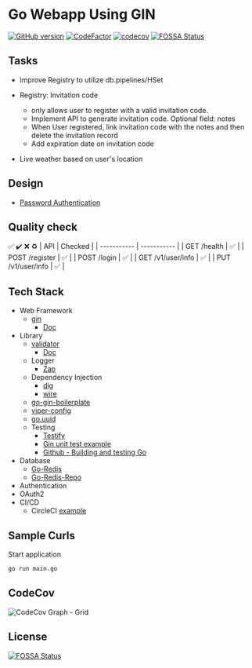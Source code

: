 # Go Webapp Using GIN

[![GitHub version](https://badge.fury.io/gh/yehuizhang%2Fgo-zyh-webserver.svg)](https://badge.fury.io/gh/yehuizhang%2Fgo-zyh-webserver)
[![CodeFactor](https://www.codefactor.io/repository/github/yehuizhang/go-zyh-webserver/badge)](https://www.codefactor.io/repository/github/yehuizhang/go-zyh-webserver)
[![codecov](https://codecov.io/gh/yehuizhang/go-zyh-webserver/branch/main/graph/badge.svg?token=fQ74xxW1ez)](https://codecov.io/gh/yehuizhang/go-zyh-webserver)
[![FOSSA Status](https://app.fossa.com/api/projects/git%2Bgithub.com%2Fyehuizhang%2Fgo-zyh-webserver.svg?type=shield)](https://app.fossa.com/projects/git%2Bgithub.com%2Fyehuizhang%2Fgo-zyh-webserver?ref=badge_shield)

## Tasks

- Improve Registry to utilize db.pipelines/HSet

- Registry: Invitation code
  - only allows user to register with a valid invitation code.
  - Implement API to generate invitation code. Optional field: notes
  - When User registered, link invitation code with the notes and then delete the invitation record
  - Add expiration date on invitation code
- Live weather based on user's location

## Design

- [Password Authentication](https://www.sohamkamani.com/golang/password-authentication-and-storage/)

## Quality check

:white_check_mark: :heavy_check_mark: :x: :recycle:
| API | Checked |
| ----------- | ----------- |
| GET /health | :white_check_mark: |
| POST /register | :white_check_mark: |
| POST /login | :white_check_mark: |
| GET /v1/user/info | :white_check_mark: |
| PUT /v1/user/info | :white_check_mark: |

## Tech Stack

- Web Framework
  - [gin](https://github.com/gin-gonic/gin)
    - [Doc](https://gin-gonic.com/)
- Library
  - [validator](https://github.com/go-playground/validator)
    - [Doc](https://pkg.go.dev/github.com/go-playground/validator/v10)
  - Logger
    - [Zap](https://github.com/uber-go/zap)
  - Dependency Injection
    - [dig](https://github.com/uber-go/dig)
    - [wire](https://github.com/google/wire)
  - [go-gin-boilerplate](https://github.com/vsouza/go-gin-boilerplate)
  - [viper-config](https://github.com/spf13/viper)
  - [go.uuid](https://github.com/satori/go.uuid)
  - Testing
    - [Testify](https://github.com/stretchr/testify)
    - [Gin unit test example](https://github.com/yemiwebby/golang-company-api/blob/main/main_test.go)
    - [Github - Building and testing Go](https://docs.github.com/en/actions/automating-builds-and-tests/building-and-testing-go)
- Database
  - [Go-Redis](https://redis.uptrace.dev/)
  - [Go-Redis-Repo](https://github.com/go-redis/redis)
- Authentication
- OAuth2
- CI/CD
  - CircleCI [example](https://github.com/codecov/example-go/blob/main/.circleci/config.yml)

## Sample Curls

Start application

```sh
go run main.go
```

## CodeCov

![CodeCov Graph - Grid](https://codecov.io/gh/yehuizhang/go-zyh-webserver/branch/main/graphs/tree.svg?token=fQ74xxW1ez)

## License

[![FOSSA Status](https://app.fossa.com/api/projects/git%2Bgithub.com%2Fyehuizhang%2Fgo-zyh-webserver.svg?type=large)](https://app.fossa.com/projects/git%2Bgithub.com%2Fyehuizhang%2Fgo-zyh-webserver?ref=badge_large)
